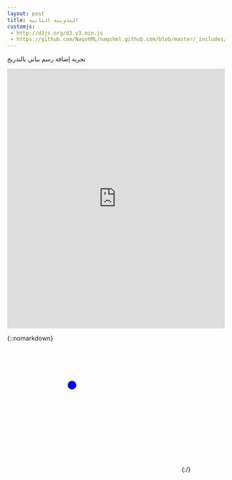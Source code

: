 ```yaml
---
layout: post
title: التدوينة الثانية
customjs:
 - http://d3js.org/d3.v3.min.js
 - https://github.com/NaqshML/naqshml.github.com/blob/master/_includes/D3/clt/chart.js
---
```


تجربة إضافة رسم بياني بالتدريج

<iframe src="https://ourworldindata.org/grapher/co2-emissions-vs-gdp?stackMode=absolute&time=latest" loading="lazy" style="width: 100%; height: 600px; border: 0px none;"></iframe>

{::nomarkdown}
<svg width="400" height=300>
    <circle cx="150" cy="100" r="10" fill="blue"/>
</svg>
{:/}

<script src="http://code.jquery.com/jquery-1.4.2.min.js"></script>
<script>
    
...do stuff...
</script>
